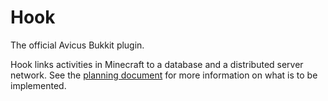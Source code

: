 # Hook

The official Avicus Bukkit plugin.

Hook links activities in Minecraft to a database and a distributed server network. 
See the [planning document](http://j.mp/hook-plugin) for more information on what
is to be implemented.

